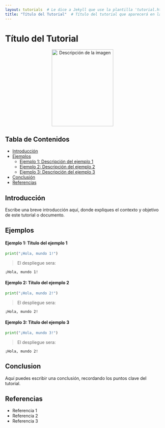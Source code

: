 ```yaml
---
layout: tutorials  # Le dice a Jekyll que use la plantilla 'tutorial.html'
title: "Título del Tutorial"  # Título del tutorial que aparecerá en la página
---
```


# Título del Tutorial

<!-- Puedes reemplazar la imagen y ajustar el tamaño según sea necesario -->
<center><img src="img/tu_imagen.jpg" alt="Descripción de la imagen" width="200" height="250"></center>

## Tabla de Contenidos
<!-- Actualiza los enlaces a las secciones que realmente utilices -->
* [Introducción](#introducción)
* [Ejemplos](#ejemplos)
    * [Ejemplo 1: Descripción del ejemplo 1](#ejemplo-1-título-del-ejemplo-1)
    * [Ejemplo 2: Descripción del ejemplo 2](#ejemplo-2-título-del-ejemplo-2)
    * [Ejemplo 3: Descripción del ejemplo 3](#ejemplo-3-título-del-ejemplo-3)
* [Conclusión](#conclusión)
* [Referencias](#referencias)

## Introducción
<!-- Aquí puedes escribir una introducción que describa el propósito del tutorial y lo que el usuario aprenderá -->
Escribe una breve introducción aquí, donde expliques el contexto y objetivo de este tutorial o documento.

## Ejemplos
<!-- Asegúrate de que cada ejemplo esté bien explicado y relacionado con el tema del tutorial -->
#### Ejemplo 1: Título del ejemplo 1

```python
print("¡Hola, mundo 1!")

```
> El despliegue sera: 
```
¡Hola, mundo 1!
```

#### Ejemplo 2: Título del ejemplo 2

```python
print("¡Hola, mundo 2!")
```
> El despliegue sera: 
```
¡Hola, mundo 2!
```
#### Ejemplo 3: Título del ejemplo 3

```python
print("¡Hola, mundo 3!")

```
> El despliegue sera: 
```
¡Hola, mundo 2!
```

## Conclusion

<!-- Proporciona un resumen claro y conciso de lo que el usuario debería haber aprendido en este tutorial -->
Aquí puedes escribir una conclusión, recordando los puntos clave del tutorial.

## Referencias
<!-- Enlista cualquier fuente que hayas utilizado o que el usuario pueda consultar para más información -->
* Referencia 1
* Referencia 2
* Referencia 3
